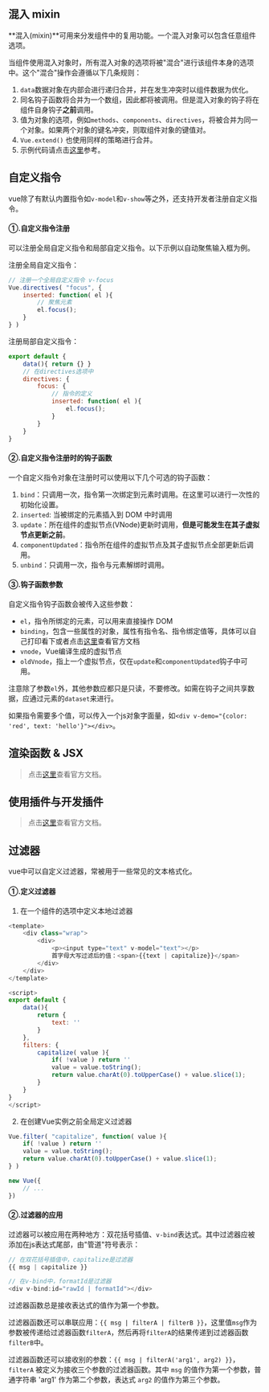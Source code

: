 ## 混入 mixin

**混入(mixin)**可用来分发组件中的复用功能。一个混入对象可以包含任意组件选项。

当组件使用混入对象时，所有混入对象的选项将被"混合"进行该组件本身的选项中。这个"混合"操作会遵循以下几条规则：

1. `data`数据对象在内部会进行递归合并，并在发生冲突时以组件数据为优化。
2. 同名钩子函数将合并为一个数组，因此都将被调用。但是混入对象的钩子将在组件自身钩子**之前**调用。
3. 值为对象的选项，例如`methods`、`components`、`directives`，将被合并为同一个对象。如果两个对象的键名冲突，则取组件对象的键值对。
4. `Vue.extend()` 也使用同样的策略进行合并。
5. 示例代码请点击[这里](https://github.com/nitxs/private_materials/blob/master/webapck4/webpack4~vue/src/views/pages/test3/Test3A.vue)参考。

## 自定义指令

vue除了有默认内置指令如`v-model`和`v-show`等之外，还支持开发者注册自定义指令。

#### ①.自定义指令注册

可以注册全局自定义指令和局部自定义指令。以下示例以自动聚焦输入框为例。

注册全局自定义指令：

```javascript
// 注册一个全局自定义指令 v-focus
Vue.directives( "focus", {
    inserted: function( el ){
        // 聚焦元素
        el.focus();
    }
} )
```

注册局部自定义指令：

```javascript
export default {
    data(){ return {} }
    // 在directives选项中
    directives: {
        focus: {
            // 指令的定义
            inserted: function( el ){
                el.focus();
            }
        }
    }
}
```

#### ②.自定义指令注册时的钩子函数

一个自定义指令对象在注册时可以使用以下几个可选的钩子函数：

1. `bind`：只调用一次，指令第一次绑定到元素时调用。在这里可以进行一次性的初始化设置。
2. `inserted`: 当被绑定的元素插入到 DOM 中时调用
3. `update`：所在组件的虚拟节点(VNode)更新时调用，**但是可能发生在其子虚拟节点更新之前**。
4. `componentUpdated`：指令所在组件的虚拟节点及其子虚拟节点全部更新后调用。
5. `unbind`：只调用一次，指令与元素解绑时调用。

#### ③.钩子函数参数

自定义指令钩子函数会被传入这些参数：
- `el`，指令所绑定的元素，可以用来直接操作 DOM
- `binding`，包含一些属性的对象，属性有指令名、指令绑定值等，具体可以自己打印看下或者点击[这里](https://cn.vuejs.org/v2/guide/custom-directive.html)查看官方文档
- `vnode`，Vue编译生成的虚拟节点
- `oldVnode`，指上一个虚拟节点，仅在`update`和`componentUpdated`钩子中可用。

注意除了参数`el`外，其他参数应都只是只读，不要修改。如需在钩子之间共享数据，应通过元素的`dataset`来进行。

如果指令需要多个值，可以传入一个js对象字面量，如`<div v-demo="{color: 'red', text: 'hello'}"></div>`。

## 渲染函数 & JSX

> 点击[这里](https://cn.vuejs.org/v2/guide/render-function.html)查看官方文档。

## 使用插件与开发插件

> 点击[这里](https://cn.vuejs.org/v2/guide/plugins.html)查看官方文档。

## 过滤器

vue中可以自定义过滤器，常被用于一些常见的文本格式化。

#### ①.定义过滤器

1. 在一个组件的选项中定义本地过滤器
```javascript
<template>
    <div class="wrap">
        <div>
            <p><input type="text" v-model="text"></p>
            首字母大写过滤后的值：<span>{{text | capitalize}}</span>
        </div>
    </div>
</template>

<script>
export default {
    data(){
        return {
            text: ''
        }
    },
    filters: {
        capitalize( value ){
            if( !value ) return ''
            value = value.toString();
            return value.charAt(0).toUpperCase() + value.slice(1);
        }
    }
}
</script>
```

2. 在创建Vue实例之前全局定义过滤器
```javascript
Vue.filter( "capitalize", function( value ){
    if( !value ) return ''
    value = value.toString();
    return value.charAt(0).toUpperCase() + value.slice(1);
} )

new Vue({
    // ...
})
```

#### ②.过滤器的应用

过滤器可以被应用在两种地方：双花括号插值、`v-bind`表达式。其中过滤器应被添加在js表达式尾部，由"管道"符号表示：

```javascript
// 在双花括号插值中，capitalize是过滤器
{{ msg | capitalize }}

// 在v-bind中，formatId是过滤器
<div v-bind:id="rawId | formatId"></div>
```

过滤器函数总是接收表达式的值作为第一个参数。

过滤器函数还可以串联应用：`{{ msg | filterA | filterB }}`，这里值`msg`作为参数被传递给过滤器函数`filterA`，然后再将`filterA`的结果传递到过滤器函数`filterB`中。

过滤器函数还可以接收别的参数：`{{ msg | filterA('arg1', arg2) }}`，`filterA` 被定义为接收三个参数的过滤器函数。其中 `msg` 的值作为第一个参数，普通字符串 'arg1' 作为第二个参数，表达式 `arg2` 的值作为第三个参数。